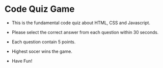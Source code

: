 # Code Quiz Game
- This is the fundamental code quiz about HTML, CSS and Javascript.
- Please select the correct answer from each question within 30 seconds.
- Each question contain 5 points.
- Highest socer wins the game.

- Have Fun!

